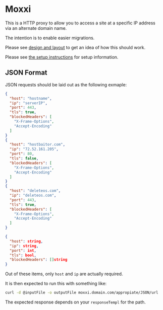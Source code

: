 Moxxi
=====

This is a HTTP proxy to allow you to access a site at a specific IP address via an alternate domain name.

The intention is to enable easier migrations.

Please see [design and layout](/design.md) to get an idea of how this should work.

Please see [the setup instructions](/setup.md) for setup information.

JSON Format
-----------

JSON requests should be laid out as the following exmaple:

```json
{
  "host": "hostname",
  "ip": "serverIP",
  "port": 443,
  "tls": true,
  "blockedHeaders": [
    "X-Frame-Options",
    "Accept-Encoding"
  ]
}
{
  "host": "hostbaitor.com",
  "ip": "72.52.161.205",
  "port": 80,
  "tls": false,
  "blockedHeaders": [
    "X-Frame-Options",
    "Accept-Encoding"
  ]
}
{
  "host": "deleteos.com",
  "ip": "deleteos.com",
  "port": 443,
  "tls": true,
  "blockedHeaders": [
    "X-Frame-Options",
    "Accept-Encoding"
  ]
}
```

```json
{
  "host": string,
  "ip": string,
  "port": int,
  "tls": bool,
  "blockedHeaders": []string
}
```

Out of these items, only `host` and `ip` are actually required.

It is then expected to run this with something like:

```bash
curl -d @inputFile -o outputFile moxxi.domain.com/appropiate/JSON/url
```

The expected response depends on your `responseTempl` for the path.